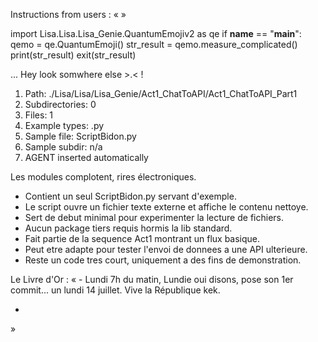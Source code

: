 Instructions from users : «
 »

import Lisa.Lisa.Lisa_Genie.QuantumEmojiv2 as qe
if __name__ == "__main__":
  qemo = qe.QuantumEmoji()
  str_result = qemo.measure_complicated()
  print(str_result)
  exit(str_result)

... Hey look somwhere else >.< !

1. Path: ./Lisa/Lisa/Lisa_Genie/Act1_ChatToAPI/Act1_ChatToAPI_Part1
2. Subdirectories: 0
3. Files: 1
4. Example types: .py
5. Sample file: ScriptBidon.py
6. Sample subdir: n/a
7. AGENT inserted automatically

Les modules complotent, rires électroniques.
- Contient un seul ScriptBidon.py servant d'exemple.
- Le script ouvre un fichier texte externe et affiche le contenu nettoye.
- Sert de debut minimal pour experimenter la lecture de fichiers.
- Aucun package tiers requis hormis la lib standard.
- Fait partie de la sequence Act1 montrant un flux basique.
- Peut etre adapte pour tester l'envoi de donnees a une API ulterieure.
- Reste un code tres court, uniquement a des fins de demonstration.


Le Livre d'Or : « - Lundi 7h du matin, Lundie oui disons, pose son 1er commit... un lundi 14 juillet. Vive la République kek.
- <you agent message> 
»
